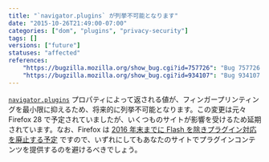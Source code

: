 ```yaml
---
title: "`navigator.plugins` が列挙不可能となります"
date: "2015-10-26T21:49:00-07:00"
categories: ["dom", "plugins", "privacy-security"]
tags: []
versions: ["future"]
statuses: "affected"
references:
    "https://bugzilla.mozilla.org/show_bug.cgi?id=757726": "Bug 757726 - disallow enumeration of navigator.plugins"
    "https://bugzilla.mozilla.org/show_bug.cgi?id=934107": "Bug 934107 - [meta] Remove use of plugin enumeration"
---
```

[`navigator.plugins`](https://bugzilla.mozilla.org/show_bug.cgi?id=757726) プロパティによって返される値が、フィンガープリンティングを最小限に抑えるため、将来的に列挙不可能となります。この変更は元々 Firefox 28 で予定されていましたが、いくつものサイトが影響を受けるため延期されています。なお、Firefox は [2016 年末までに Flash を除きプラグイン対応を廃止する予定](https://www.fxsitecompat.com/ja/docs/2015/plug-in-support-will-be-dropped-by-the-end-of-2016-except-flash/) ですので、いずれにしてもあなたのサイトでプラグインコンテンツを提供するのを避けるべきでしょう。
